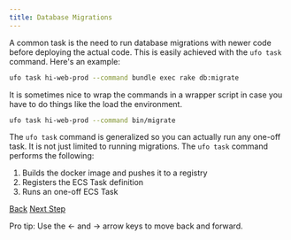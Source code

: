 ```yaml
---
title: Database Migrations
---
```


A common task is the need to run database migrations with newer code before deploying the actual code. This is easily achieved with the `ufo task` command. Here's an example:

```sh
ufo task hi-web-prod --command bundle exec rake db:migrate
```

It is sometimes nice to wrap the commands in a wrapper script in case you have to do things like the load the environment.

```sh
ufo task hi-web-prod --command bin/migrate
```


The `ufo task` command is generalized so you can actually run any one-off task. It is not just limited to running migrations. The `ufo task` command performs the following:

1. Builds the docker image and pushes it to a registry
2. Registers the ECS Task definition
3. Runs an one-off ECS Task

<a id="prev" class="btn btn-basic" href="{% link _docs/conventions.md %}">Back</a>
<a id="next" class="btn btn-primary" href="{% link _docs/next-steps.md %}">Next Step</a>
<p class="keyboard-tip">Pro tip: Use the <- and -> arrow keys to move back and forward.</p>
